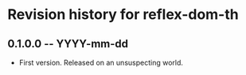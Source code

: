 # Revision history for reflex-dom-th

## 0.1.0.0 -- YYYY-mm-dd

* First version. Released on an unsuspecting world.
